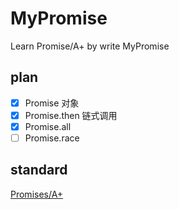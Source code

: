 # MyPromise

Learn Promise/A+ by write MyPromise

## plan

- [x] Promise 对象
- [x] Promise.then 链式调用
- [x] Promise.all
- [ ] Promise.race

## standard

[Promises/A+](https://promisesaplus.com/)
